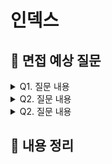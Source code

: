 # 인덱스

## 📌 면접 예상 질문

<details>
  <summary>Q1. 질문 내용</summary>
  </br>
  <p>답변 내용 예시입니다. 답변 내용 예시입니다. 답변 내용 예시입니다. 답변 내용 예시입니다. 답변 내용 예시입니다. 답변 내용 예시입니다. 답변 내용 예시입니다. 답변 내용 예시입니다. 답변 내용 예시입니다.</p>
  <p>정리한 답변 내용을 적어주시면 됩니다.</p>
</details>

<details>
  <summary>Q2. 질문 내용</summary>
  </br>
  <p>답변 내용 예시입니다. 답변 내용 예시입니다. 답변 내용 예시입니다. 답변 내용 예시입니다. 답변 내용 예시입니다. 답변 내용 예시입니다. 답변 내용 예시입니다. 답변 내용 예시입니다. 답변 내용 예시입니다.</p>
  <p>정리한 답변 내용을 적어주시면 됩니다.</p>
</details>

<details>
  <summary>Q2. 질문 내용</summary>
  </br>
  <p>답변 내용 예시입니다. 답변 내용 예시입니다. 답변 내용 예시입니다. 답변 내용 예시입니다. 답변 내용 예시입니다. 답변 내용 예시입니다. 답변 내용 예시입니다. 답변 내용 예시입니다. 답변 내용 예시입니다.</p>
  <p>정리한 답변 내용을 적어주시면 됩니다.</p>
</details>

## 📌 내용 정리
